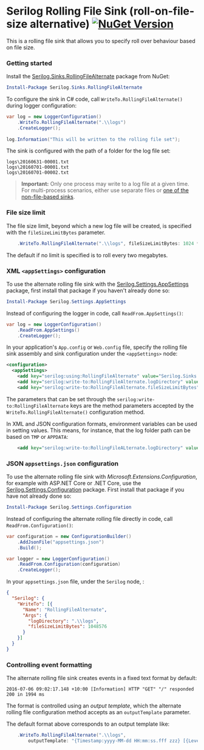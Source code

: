 # Serilog Rolling File Sink (roll-on-file-size alternative) [![NuGet Version](http://img.shields.io/nuget/v/Serilog.Sinks.RollingFileAlternate.svg?style=flat)](https://www.nuget.org/packages/Serilog.Sinks.RollingFileAlternate/)

This is a rolling file sink that allows you to specify roll over behaviour based on file size.

### Getting started

Install the [Serilog.Sinks.RollingFileAlternate](https://nuget.org/packages/serilog.sinks.rollingfilealternate) package from NuGet:

```powershell
Install-Package Serilog.Sinks.RollingFileAlternate
```

To configure the sink in C# code, call `WriteTo.RollingFileAlternate()` during logger configuration:

```csharp
var log = new LoggerConfiguration()
    .WriteTo.RollingFileAlternate(".\\logs")
    .CreateLogger();
    
log.Information("This will be written to the rolling file set");
```

The sink is configured with the path of a folder for the log file set:

```
logs\20160631-00001.txt
logs\20160701-00001.txt
logs\20160701-00002.txt
```

> **Important:** Only one process may write to a log file at a given time. For multi-process scenarios, either use separate files or [one of the non-file-based sinks](https://github.com/serilog/serilog/wiki/Provided-Sinks).

### File size limit

The file size limit, beyond which a new log file will be created, is specified with the `fileSizeLimitBytes` parameter.

```csharp
    .WriteTo.RollingFileAlternate(".\\logs", fileSizeLimitBytes: 1024 * 1024)
```

The default if no limit is specified is to roll every two megabytes.

### XML `<appSettings>` configuration

To use the alternate rolling file sink with the [Serilog.Settings.AppSettings](https://github.com/serilog/serilog-settings-appsettings) package, first install that package if you haven't already done so:

```powershell
Install-Package Serilog.Settings.AppSettings
```

Instead of configuring the logger in code, call `ReadFrom.AppSettings()`:

```csharp
var log = new LoggerConfiguration()
    .ReadFrom.AppSettings()
    .CreateLogger();
```

In your application's `App.config` or `Web.config` file, specify the rolling file sink assembly and sink configuration under the `<appSettings>` node:

```xml
<configuration>
  <appSettings>
    <add key="serilog:using:RollingFileAlternate" value="Serilog.Sinks.RollingFileAlternate" />
    <add key="serilog:write-to:RollingFileAlternate.logDirectory" value=".\logs" />
    <add key="serilog:write-to:RollingFileAlternate.fileSizeLimitBytes" value="1048576" />
```

The parameters that can be set through the `serilog:write-to:RollingFileAlternate` keys are the method parameters accepted by the `WriteTo.RollingFileAlternate()` configuration method.

In XML and JSON configuration formats, environment variables can be used in setting values. This means, for instance, that the log folder path can be based on `TMP` or `APPDATA`:

```xml
    <add key="serilog:write-to:RollingFileALternate.logDirectory" value="%APPDATA%\MyApp\logs" />
```

### JSON `appsettings.json` configuration

To use the alternate rolling file sink with _Microsoft.Extensions.Configuration_, for example with ASP.NET Core or .NET Core, use the [Serilog.Settings.Configuration](https://github.com/serilog/serilog-settings-configuration) package. First install that package if you have not already done so:

```powershell
Install-Package Serilog.Settings.Configuration
```

Instead of configuring the alternate rolling file directly in code, call `ReadFrom.Configuration()`:

```csharp
var configuration = new ConfigurationBuilder()
    .AddJsonFile("appsettings.json")
    .Build();

var logger = new LoggerConfiguration()
    .ReadFrom.Configuration(configuration)
    .CreateLogger();
```

In your `appsettings.json` file, under the `Serilog` node, :

```json
{
  "Serilog": {
    "WriteTo": [{
      "Name": "RollingFileAlternate",
      "Args": {
        "logDirectory": ".\\logs",
        "fileSizeLimitBytes": 1048576
      }
    }]
  }
}
```

### Controlling event formatting

The alternate rolling file sink creates events in a fixed text format by default:

```
2016-07-06 09:02:17.148 +10:00 [Information] HTTP "GET" "/" responded 200 in 1994 ms
```

The format is controlled using an _output template_, which the alternate rolling file configuration method accepts as an `outputTemplate` parameter.

The default format above corresponds to an output template like:

```csharp
    .WriteTo.RollingFileAlternate(".\\logs",
        outputTemplate: "{Timestamp:yyyy-MM-dd HH:mm:ss.fff zzz} [{Level}] {Message}{NewLine}{Exception}")
```

